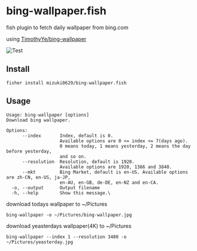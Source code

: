 # bing-wallpaper.fish
fish plugin to fetch daily wallpaper from bing.com 

using [TimothyYe/bing-wallpaper](https://github.com/TimothyYe/bing-wallpaper)

![Test](https://github.com/mizuki0629/bing-wallpaper.fish/actions/workflows/test.yml/badge.svg)

## Install
```fish
fisher install mizuki0629/bing-wallpaper.fish
```

## Usage
```
Usage: bing-wallpaper [options]
Download bing wallpaper.

Options:
      --index       Index, default is 0.
                    Available options are 0 <= index <= 7(days ago).
                    0 means today, 1 means yesterday, 2 means the day before yesterday,
                    and so on.
      --resolution  Resolution, default is 1920.
                    Available options are 1920, 1366 and 3840.
      --mkt         Bing Market, default is en-US. Available options are zh-CN, en-US, ja-JP,
                    en-AU, en-GB, de-DE, en-NZ and en-CA.
  -o, --output      Output filename
  -h, --help        Show this message.\
```

download todays wallpaper to ~/Pictures
```fish
bing-wallpaper -o ~/Pictures/bing-wallpaper.jpg
```

download yeasterdays wallpaper(4K) to ~/Pictures
```fish
bing-wallpaper --index 1 --resolution 3480 -o ~/Pictures/yeasterday.jpg
```
